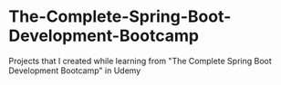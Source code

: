 # The-Complete-Spring-Boot-Development-Bootcamp
Projects that I created while learning from "The Complete Spring Boot Development Bootcamp" in Udemy
